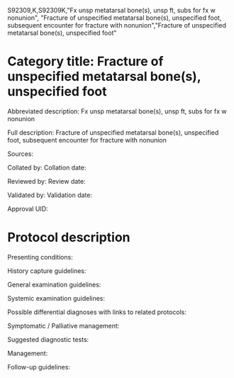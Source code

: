 S92309,K,S92309K,"Fx unsp metatarsal bone(s), unsp ft, subs for fx w nonunion", "Fracture of unspecified metatarsal bone(s), unspecified foot, subsequent encounter for fracture with nonunion","Fracture of unspecified metatarsal bone(s), unspecified foot"
# Category title: Fracture of unspecified metatarsal bone(s), unspecified foot

Abbreviated description: Fx unsp metatarsal bone(s), unsp ft, subs for fx w nonunion

Full description: Fracture of unspecified metatarsal bone(s), unspecified foot, subsequent encounter for fracture with nonunion

Sources:

Collated by:
Collation date:

Reviewed by:
Review date:

Validated by:
Validation date:

Approval UID:

# Protocol description

Presenting conditions:

History capture guidelines:

General examination guidelines:

Systemic examination guidelines:

Possible differential diagnoses with links to related protocols:

Symptomatic / Palliative management:

Suggested diagnostic tests:

Management:

Follow-up guidelines:
